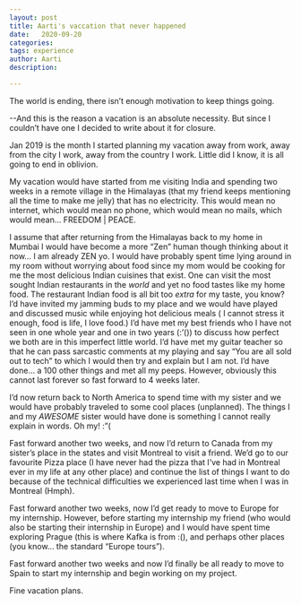 ```yaml
---
layout: post
title: Aarti's vaccation that never happened
date:   2020-09-20
categories:
tags: experience
author: Aarti
description:

---
```

The world is ending, there isn’t enough motivation to keep things going.

 --And this is the reason a vacation is an absolute necessity. But since I couldn’t have one I decided to write about it for closure.


<!--more-->


Jan 2019 is the month I started planning my vacation away from work, away from the city I work, away from the country I work. Little did I know, it is all going to end in oblivion.

My vacation would have started from me visiting India and spending two weeks in a remote village in the Himalayas (that my friend keeps mentioning all the time to make me jelly) that has no electricity.
This would mean no internet, which would mean no phone, which would mean no mails, which would mean… FREEDOM | PEACE.

I assume that after returning from the Himalayas back to my home in Mumbai I would have become a more “Zen” human though thinking about it now… I am already ZEN yo.
I would have probably spent time lying around in my room without worrying about food since my mom would be cooking for me the most delicious Indian cuisines that exist. One can visit the most sought Indian restaurants in the *world* and yet no food tastes like my home food. The restaurant Indian food is all bit too *extra* for my taste, you know?
I’d have invited my jamming buds to my place and we would have played and discussed music while enjoying hot delicious meals ( I cannot stress it enough, food is life, I love food.)
I’d have met my best friends who I have not seen in one whole year and one in two years   (:’()) to discuss how perfect we both are in this imperfect little world.
I’d have met my guitar teacher so that he can pass sarcastic comments at my playing and say “You are all sold out to tech” to which I would then try and explain but I am not.
I’d have done… a 100 other things and met all my peeps.
However, obviously this cannot last forever so fast forward to 4 weeks later.

I’d now return back to North America to spend time with my sister and we would have probably traveled to some cool places (unplanned). The things I and my *AWESOME* sister would have done is something I cannot really explain in words. Oh my! :”(

Fast forward another two weeks, and now I’d return to Canada from my sister’s place in the states and visit Montreal to visit a friend. We’d go to our favourite Pizza place (I have never had the pizza that I’ve had in Montreal ever in my life at any other place) and continue the list of things I want to do because of the technical difficulties we experienced last time when I was in Montreal (Hmph).

Fast forward another two weeks, now I’d get ready to move to Europe for my internship. However, before starting my internship my friend (who would also be starting their internship in Europe) and I would have spent time exploring Prague (this is where Kafka is from :(), and perhaps other places (you know... the standard “Europe tours”).

Fast forward another two weeks and now I’d finally be all ready to move to Spain to start my internship and begin working on my project.

Fine vacation plans.
